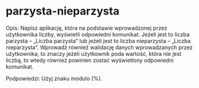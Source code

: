 # parzysta-nieparzysta

Opis:
Napisz aplikację, która na podstawie wprowadzonej przez użytkownika liczby, wyświetli odpowiedni komunikat. Jeżeli jest to liczba parzysta – „Liczba parzysta” lub jeżeli jest to liczba nieparzysta – „Liczba nieparzysta”. Wprowadź również walidację danych wprowadzanych przez użytkownika, to znaczy jeżeli użytkownik poda wartość, która nie jest liczbą, to wtedy również powinien zostać wyświetlony odpowiedni komunikat.

Podpowiedzi:
Użyj znaku modulo (%).
